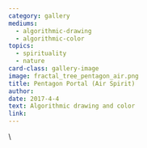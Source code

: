 ```yaml
---
category: gallery
mediums:
  - algorithmic-drawing
  - algorithmic-color
topics:
  - spirituality
  - nature
card-class: gallery-image
image: fractal_tree_pentagon_air.png
title: Pentagon Portal (Air Spirit)
author:
date: 2017-4-4
text: Algorithmic drawing and color
link:
---
```

\
